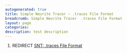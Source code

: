 ```yaml
---
autogenerated: true
title: Simple Neurite Tracer › .traces File Format
breadcrumb: Simple Neurite Tracer  .traces File Format
layout: page
categories: 
description: test description
---
```


1.  REDIRECT [SNT: .traces File Format](SNT__.traces_File_Format "wikilink")
